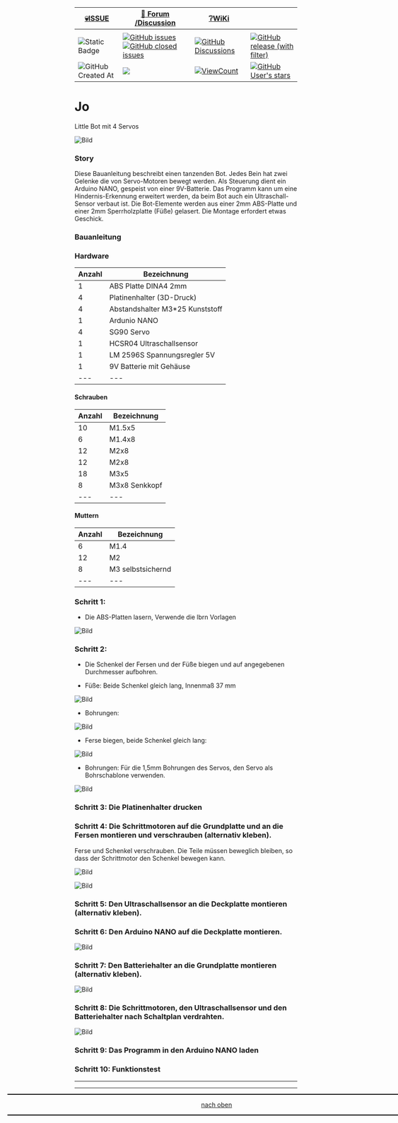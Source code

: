<a name="oben"></a>

<div align="center">

|[:skull:ISSUE](https://github.com/frankyhub/Jo/issues?q=is%3Aissue)|[:speech_balloon: Forum /Discussion](https://github.com/frankyhub/Jo/discussions)|[:grey_question:WiKi](https://github.com/frankyhub/Jo/wiki)||
|--|--|--|--|
| | | | |
|![Static Badge](https://img.shields.io/badge/RepoNr.:-%2042-blue)|<a href="https://github.com/frankyhub/Jo/issues">![GitHub issues](https://img.shields.io/github/issues/frankyhub/Jo)![GitHub closed issues](https://img.shields.io/github/issues-closed/frankyhub/Jo)|<a href="https://github.com/frankyhub/Jo/discussions">![GitHub Discussions](https://img.shields.io/github/discussions/frankyhub/Jo)|<a href="https://github.com/frankyhub/Jo/releases">![GitHub release (with filter)](https://img.shields.io/github/v/release/frankyhub/Jo)|
|![GitHub Created At](https://img.shields.io/github/created-at/frankyhub/Jo)| <a href="https://github.com/frankyhub/Jo/pulse" alt="Activity"><img src="https://img.shields.io/github/commit-activity/m/badges/shields" />| <a href="https://github.com/frankyhub/Jo/graphs/traffic"><img alt="ViewCount" src="https://views.whatilearened.today/views/github/frankyhub/github-clone-count-badge.svg">  |<a href="https://github.com/frankyhub?tab=stars"> ![GitHub User's stars](https://img.shields.io/github/stars/frankyhub)|
</div>



# Jo
Little Bot mit 4 Servos

![Bild](pic/jo8.png)

### Story
Diese Bauanleitung beschreibt einen tanzenden Bot. Jedes Bein hat zwei Gelenke die von Servo-Motoren bewegt werden. Als Steuerung dient ein Arduino NANO, gespeist von einer 9V-Batterie. Das Programm kann um eine Hindernis-Erkennung erweitert werden, da beim Bot auch ein Ultraschall-Sensor verbaut ist.
Die Bot-Elemente werden aus einer 2mm ABS-Platte und einer 2mm Sperrholzplatte (Füße) gelasert. Die Montage erfordert etwas Geschick.




### Bauanleitung

### Hardware


| Anzahl | Bezeichnung | 
| -------- | -------- | 
| 1  | ABS Platte DINA4 2mm   |
| 4  |  Platinenhalter (3D-Druck)  |
| 4  | Abstandshalter M3*25 Kunststoff   |
|  1 | Ardunio NANO   |
|  4 | SG90 Servo   |
|  1 |  HCSR04 Ultraschallsensor  |
|  1 | LM 2596S Spannungsregler 5V   |
|  1 |  9V Batterie mit Gehäuse  |
| ---  | ---   |




	
#### Schrauben

| Anzahl | Bezeichnung | 
| -------- | -------- | 
| 10  | M1.5x5 |
| 6  |  M1.4x8  |
| 12   | M2x8   |
| 12  |  M2x8  |
| 18  |  M3x5  |
| 8  |  M3x8 Senkkopf  |
| ---  | ---   |


#### Muttern

| Anzahl | Bezeichnung | 
| -------- | -------- | 
| 6  | M1.4  |
| 12  |  M2  |
| 8  |  M3 selbstsichernd  |
|  --- |  ---  |


### Schritt 1: 

- Die ABS-Platten lasern, Verwende die lbrn Vorlagen


![Bild](pic/jo1.png)

### Schritt 2: 

- Die Schenkel der Fersen und der Füße biegen und auf angegebenen Durchmesser aufbohren.

- Füße: Beide Schenkel gleich lang, Innenmaß 37 mm

![Bild](pic/jo2.png)

- Bohrungen: 

![Bild](pic/jo2a.png)

- Ferse biegen, beide Schenkel gleich lang:

![Bild](pic/jo2b.png)

- Bohrungen: Für die 1,5mm Bohrungen des Servos, den Servo als Bohrschablone verwenden.

![Bild](pic/jo2c.png)

### Schritt 3: Die Platinenhalter drucken

### Schritt 4: Die Schrittmotoren auf die Grundplatte und an die Fersen montieren und verschrauben (alternativ kleben). 
Ferse und Schenkel verschrauben. Die Teile müssen beweglich bleiben, so dass der Schrittmotor den Schenkel bewegen kann.

![Bild](pic/jo3.png)

![Bild](pic/jo4.png)


### Schritt 5: Den Ultraschallsensor an die Deckplatte montieren (alternativ kleben).

### Schritt 6: Den Arduino NANO auf die Deckplatte montieren.

![Bild](pic/jo5.png)


### Schritt 7: Den Batteriehalter an die Grundplatte montieren (alternativ kleben).

![Bild](pic/jo6.png)


### Schritt 8: Die Schrittmotoren, den Ultraschallsensor und den Batteriehalter nach Schaltplan verdrahten.

![Bild](pic/jo7.png)

### Schritt 9: Das Programm in den Arduino NANO laden

### Schritt 10: Funktionstest


---

<div style="position:absolute; left:2cm; ">   
<ol class="breadcrumb" style="border-top: 2px solid black;border-bottom:2px solid black; height: 45px; width: 900px;"> <p align="center"><a href="#oben">nach oben</a></p></ol>
</div>  

---






